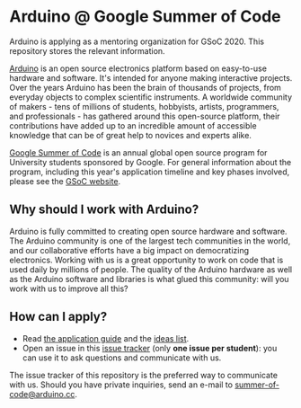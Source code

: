 # Arduino @ Google Summer of Code

Arduino is applying as a mentoring organization for GSoC 2020. This repository stores the relevant information.

[Arduino](https://arduino.cc) is an open source electronics platform based on easy-to-use hardware and software. It's intended for anyone making interactive projects. Over the years Arduino has been the brain of thousands of projects, from everyday objects to complex scientific instruments. A worldwide community of makers - tens of millions of students, hobbyists, artists, programmers, and professionals - has gathered around this open-source platform, their contributions have added up to an incredible amount of accessible knowledge that can be of great help to novices and experts alike.

[Google Summer of Code](https://summerofcode.withgoogle.com/) is an annual global open source program for University students sponsored by Google. For general information about the program, including this year's application timeline and key phases involved, please see the [GSoC website](https://summerofcode.withgoogle.com/how-it-works/).

## Why should I work with Arduino?

Arduino is fully committed to creating open source hardware and software. The Arduino community is one of the largest tech communities in the world, and our collaborative efforts have a big impact on democratizing electronics. Working with us is a great opportunity to work on code that is used daily by millions of people. The quality of the Arduino hardware as well as the Arduino software and libraries is what glued this community: will you work with us to improve all this?

## How can I apply?

* Read [the application guide](how-to-apply.md) and the [ideas list](ideas.md).
* Open an issue in this [issue tracker](https://github.com/arduino/summer-of-code/issues) (only **one issue per student**): you can use it to ask questions and communicate with us.

The issue tracker of this repository is the preferred way to communicate with us. Should you have private inquiries, send an e-mail to [summer-of-code@arduino.cc](mailto:summer-of-code@arduino.cc).

